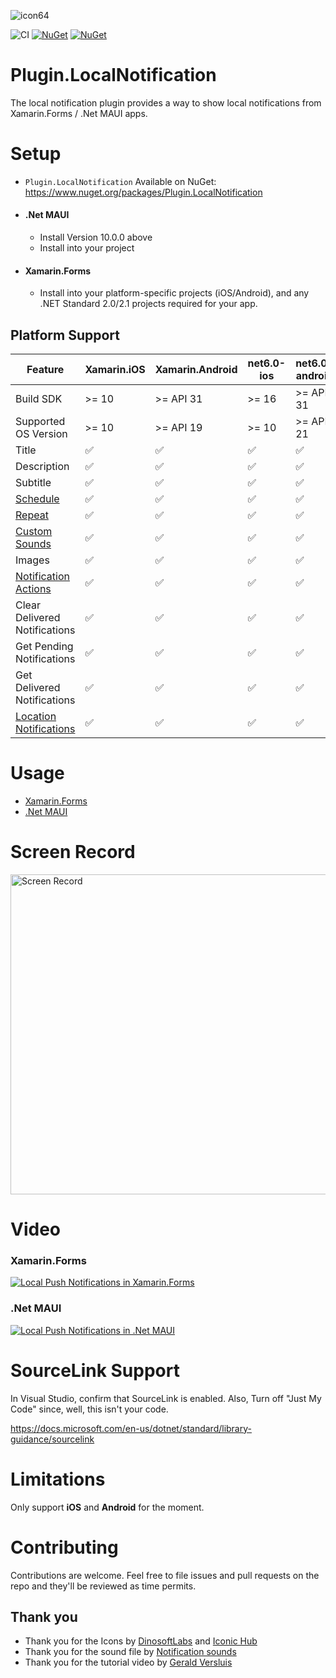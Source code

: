![icon64](https://user-images.githubusercontent.com/4112014/139563161-b7f3cdba-e161-4f6c-80ae-45f0253c4340.png)

![CI](https://github.com/thudugala/Plugin.LocalNotification/workflows/CI/badge.svg?branch=master)
[![NuGet](https://img.shields.io/nuget/v/Plugin.LocalNotification.svg)](https://www.nuget.org/packages/Plugin.LocalNotification/) 
[![NuGet](https://img.shields.io/nuget/dt/Plugin.LocalNotification.svg)](https://www.nuget.org/packages/Plugin.LocalNotification/)

# Plugin.LocalNotification
The local notification plugin provides a way to show local notifications from Xamarin.Forms / .Net MAUI apps.

# Setup

- `Plugin.LocalNotification` Available on NuGet: https://www.nuget.org/packages/Plugin.LocalNotification
- #### .Net MAUI
  - Install Version 10.0.0 above 
  - Install into your project
- #### Xamarin.Forms
  - Install into your platform-specific projects (iOS/Android), and any .NET Standard 2.0/2.1 projects required for your app.

## Platform Support

| Feature                       | Xamarin.iOS | Xamarin.Android | net6.0-ios | net6.0-android | net7.0-ios | net7.0-android |
| ----------------------------- | ----------- | --------------- | ---------- | -------------- | ---------- | -------------- |
| Build SDK                     | >= 10       | >= API 31       | >= 16      | >= API 31      | >= 16      | >= API 33      |
| Supported OS Version          | >= 10       | >= API 19       | >= 10      | >= API 21      | >= 10      | >= API 21      |
| Title                         | ✅          | ✅             | ✅         | ✅            | ✅         | ✅            | 
| Description                   | ✅          | ✅             | ✅         | ✅            | ✅         | ✅            | 
| Subtitle                      | ✅          | ✅             | ✅         | ✅            | ✅         | ✅            | 
| [Schedule](https://github.com/thudugala/Plugin.LocalNotification/wiki/Scheduled-Android-notifications)      | ✅  | ✅   | ✅   | ✅    | ✅   | ✅    |
| [Repeat](https://github.com/thudugala/Plugin.LocalNotification/wiki/Repeat-Notification)                    | ✅  | ✅   | ✅   | ✅    | ✅   | ✅    |
| [Custom Sounds](https://github.com/thudugala/Plugin.LocalNotification/wiki/Notification-with-a-Sound-File)  | ✅  | ✅   | ✅   | ✅    | ✅   | ✅    |
| Images                        | ✅          | ✅             | ✅         | ✅            | ✅         | ✅            |
| [Notification Actions](https://github.com/thudugala/Plugin.LocalNotification/wiki/Notification-with-Action) | ✅  | ✅   | ✅   | ✅    | ✅   | ✅    |
| Clear Delivered Notifications | ✅          | ✅             | ✅         | ✅            | ✅         | ✅            |
| Get Pending Notifications     | ✅          | ✅             | ✅         | ✅            | ✅         | ✅            |
| Get Delivered Notifications   | ✅          | ✅             | ✅         | ✅            | ✅         | ✅            |
| [Location Notifications](https://github.com/thudugala/Plugin.LocalNotification/wiki/Location-Notifications)  | ✅  | ✅  | ✅   | ✅    | ✅   | ✅    |

# Usage 

- [Xamarin.Forms](https://github.com/thudugala/Plugin.LocalNotification/wiki/2.-Usage-10.0.0-Xamarin.Forms)
- [.Net MAUI](https://github.com/thudugala/Plugin.LocalNotification/wiki/1.-Usage-10.0.0--.Net-MAUI)

# Screen Record

<img src="https://raw.githubusercontent.com/thudugala/Plugin.LocalNotification/60c9342ba866b1af1278c273f3d41a168901e4ff/Screenshots/screenRecord.gif" alt="Screen Record"  width="512px" >

# Video

### Xamarin.Forms
[![Local Push Notifications in Xamarin.Forms](https://img.youtube.com/vi/-Nj_TRPlx-8/0.jpg)](https://www.youtube.com/watch?v=-Nj_TRPlx-8)

### .Net MAUI
[![Local Push Notifications in .Net MAUI](https://img.youtube.com/vi/dWdXXGa1_hI/0.jpg)](https://www.youtube.com/watch?v=dWdXXGa1_hI)

# SourceLink Support

In Visual Studio, confirm that SourceLink is enabled. 
Also, Turn off "Just My Code" since, well, this isn't your code.

https://docs.microsoft.com/en-us/dotnet/standard/library-guidance/sourcelink

# Limitations

Only support <b>iOS</b> and <b>Android</b> for the moment. 

# Contributing

Contributions are welcome.  Feel free to file issues and pull requests on the repo and they'll be reviewed as time permits.

## Thank you

- Thank you for the Icons by [DinosoftLabs](https://www.iconfinder.com/dinosoftlabs) and [Iconic Hub](https://www.iconfinder.com/iconic_hub) 
- Thank you for the sound file by [Notification sounds](https://notificationsounds.com/notification-sounds/good-things-happen-547)
- Thank you for the tutorial video by [Gerald Versluis](https://www.youtube.com/channel/UCBBZ2kXWmd8eXlHg2wEaClw)
